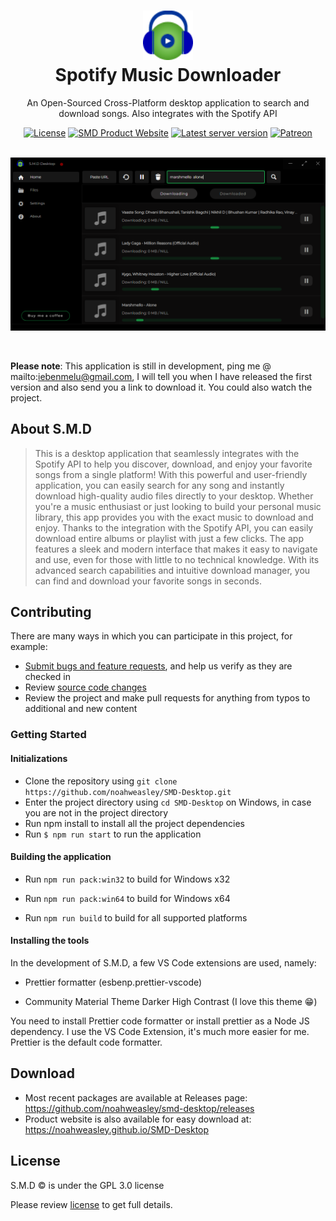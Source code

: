 <h1 align="center" style="border-bottom: none">
  <div>
    <a href="https://noahweasley.github.io/SMD-Desktop">
      <img src="docs/assets/app_icon.png" width="80" />
    </a>
  </div>
  Spotify Music Downloader
</h1>

<p align="center">
  An Open-Sourced Cross-Platform desktop application to search and download songs. Also integrates with the Spotify API
</p>

<div align="center">
    <a href="https://github.com/noahweasley/SMD-desktop/blob/master/LICENSE"><img src="https://img.shields.io/github/license/noahweasley/smd-desktop" alt="License" /></a>  
    <a href="https://noahweasley.github.io/SMD-Desktop"><img src="https://img.shields.io/badge/docs-website-brightgreen.svg" alt="SMD Product Website" /></a>
     <a href=" https://github.com/noahweasley/smd-desktop/releases"><img src="https://img.shields.io/github/v/release/noahweasley/smd-desktop?label=latest%20release" alt="Latest server version" /></a>
    <a href="https://www.patreon.com/noahweasley"><img src="https://img.shields.io/badge/sponsor-patreon-blue" alt="Patreon" /></a>
</div>

</br>

<p align="center">
  <a href="https://noahweasley.github.io/SMD-Desktop" target="_blank"
    ><img src="assets/screenshots/SMD.png" alt="Buy Noah A Coffee" />
  </a>
</p>

</br>

**Please note**: This application is still in development, ping me @ mailto:iebenmelu@gmail.com, I will tell you when I have released the first version and also send you a link to download it. You could also watch the project.

## About S.M.D

> This is a desktop
> application that seamlessly integrates with the Spotify API to help you discover, download, and enjoy your favorite
> songs from a single platform! With this powerful and user-friendly application, you can easily search for any song
> and instantly download high-quality audio files directly to your desktop. Whether you're a music enthusiast or just
> looking to build your personal music library, this app provides you with the exact music to download and enjoy.
> Thanks to the integration with the Spotify API, you can easily download entire albums or playlist with just a few
> clicks. The app features a sleek and modern interface that makes it easy to navigate and use, even for those with
> little to no technical knowledge. With its advanced search capabilities and intuitive download manager, you can
> find and download your favorite songs in seconds.

## Contributing

There are many ways in which you can participate in this project, for example:

- [Submit bugs and feature requests](https://github.com/noahweasley/SMD-Desktop/issues), and help us verify as they are checked in
- Review [source code changes](https://github.com/noahweasley/SMD-desktop/pulls)
- Review the project and make pull requests for anything from typos to additional and new content

### Getting Started

#### Initializations

- Clone the repository using `git clone https://github.com/noahweasley/SMD-Desktop.git`
- Enter the project directory using `cd SMD-Desktop` on Windows, in case you are not in the project directory
- Run npm install to install all the project dependencies
- Run `$ npm run start` to run the application

#### Building the application

- Run `npm run pack:win32` to build for Windows x32

- Run `npm run pack:win64` to build for Windows x64

- Run `npm run build` to build for all supported platforms

#### Installing the tools

In the development of S.M.D, a few VS Code extensions are used, namely:

- Prettier formatter (esbenp.prettier-vscode)

- Community Material Theme Darker High Contrast (I love this theme :grin:)

You need to install Prettier code formatter or install prettier as a Node JS dependency. I use the VS Code Extension, it's much more easier for me. Prettier is the default code formatter.

## Download

- Most recent packages are available at Releases page: https://github.com/noahweasley/smd-desktop/releases
- Product website is also available for easy download at: https://noahweasley.github.io/SMD-Desktop

## License

S.M.D :copyright: is under the GPL 3.0 license

Please review [license](https://github.com/noahweasley/SMD-desktop/blob/master/LICENSE) to get full details.
